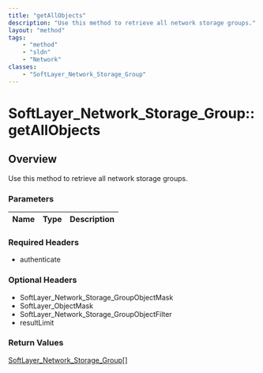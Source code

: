 ```yaml
---
title: "getAllObjects"
description: "Use this method to retrieve all network storage groups."
layout: "method"
tags:
    - "method"
    - "sldn"
    - "Network"
classes:
    - "SoftLayer_Network_Storage_Group"
---
```

# SoftLayer_Network_Storage_Group::getAllObjects
## Overview 
Use this method to retrieve all network storage groups. 

### Parameters 
|Name | Type | Description |
| --- | --- | --- |


### Required Headers
* authenticate

### Optional Headers
* SoftLayer_Network_Storage_GroupObjectMask
* SoftLayer_ObjectMask
* SoftLayer_Network_Storage_GroupObjectFilter
* resultLimit

### Return Values
<a href='/reference/datatypes/SoftLayer_Network_Storage_Group'>SoftLayer_Network_Storage_Group[] </a>
